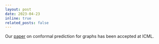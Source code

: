 ```yaml
---
layout: post
date: 2023-04-23
inline: true
related_posts: false
---
```


Our [paper](/publications#zargarbashi2023GraphCP) on conformal prediction for graphs has been accepted at ICML.
